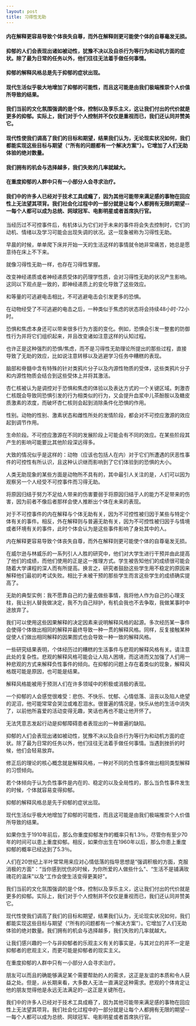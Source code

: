 ```yaml
---
layout: post
title: 习得性无助
---
```

#### 内在解释更容易导致个体丧失自尊，而外在解释则更可能使个体的自尊毫发无损。
#### 抑郁的人们会表现出诸如被动性，犹豫不决以及自杀行为等行为和动机方面的症状。除了最为日常的任务以外，他们往往无法着手做任何事情。
#### 抑郁的解释风格总是先于抑郁的症状出现。
#### 现代生活似乎极大地增加了抑郁的可能性，而且这可能是由我们极端推崇个人价值所导致的结果。
#### 我们当前的文化氛围强调的是个体，控制以及享乐主义，这让我们付出的代价就是更多的抑郁。实际上，我们对于个人控制并不仅仅是重视而已，我们还认同并赞美它。
#### 现代性使我们调高了我们的目标和期望，结果我们认为，无论现实状况如何，我们都能实现这些目标与期望（“所有的问题都有一个解决方案"）。它增加了人们无助体验的绝对数量。
#### 我们拥有的机会与选择越多，我们失败的几率就越大。
#### 在重度抑郁的人群中只有一小部分人会寻求治疗。
#### 我们中的许多人已经对于技术工具成瘾了，因为其他可能带来满足感的事物在回应性上无法望其项背。我们社会化过程中的一部分就是让每个人都拥有无限的期望--一每个人都可以成为总统、网球冠军、电影明星或者首席执行官。
<!-- more -->
当经历过不可控事件后，有机体认为它们对于未来的事件将会失去控制时，它们的动机、情绪以及学习可能会出现失调的状况。这一现象被称为习得性无助。

早晨的时候，单单爬下床并开始一天的生活这样的事情就令她非常痛苦，她总是愿意待在床上不下来。

就像习得性无助一样，也存在习得性掌握。

改变神经递质或者神经递质受体的药理学性质，会对习得性无助的状况产生影响。这同以下观点是一致的，即神经递质上的变化导致了这些效应。

和等量的可逃避电击相比，不可逃避电击会引发更多的恐惧。

在动物经受了不可逃避的电击之后，一种类似于焦虑的状态将会持续48小时-72小时。

恐惧和焦虑本身还可以带来很多行为方面的变化。例如，恐惧会引发一整套的防御性行为并将它们组织起来，并且改变诸如注意这样的认知过程。

也许正是这种强烈的恐惧/焦虑，而不是习得性无助理论所提出的那些过程，直接导致了无助的效应，比如说注意转移以及逃避学习任务中糟糕的表现。

脑部和脊髓中含有特殊的针对类鸦片分子以及内源性物质的受体，这些类鸦片分子和内源性物质会结合到这些受体上并将其激活。

杏仁核被认为是调控对于恐惧和焦虑的体验以及表达方式的一个关键区域。刺激杏仁核既会导致同恐惧引发的行为相类似的行为，又会提升血浆中儿茶酚胺以及糖皮质激素的浓度，而破坏杏仁核则会起到消除条件化恐惧的作用。

性别。动物的性别、激素状态和雌性所处的发情阶段，都会对不可控应激源的效应起到调节作用。

生命阶段。不可控应激源在不同的发展阶段上可能会有不同的效应。在某些阶段其产生的影响可能要比其他阶段深远得多。

大致的情况似乎是这样的：动物（应该也包括人在内）对于它们所遭遇的厌恶性事件的可控性有所认识，且这种认识继而影响到了它们体验到的恐惧的大小。


人类无助现象的某些方面是动物所不具有的，其中最引人关注的是，人们可以因为观察另一个人经受不可控事件而习得无助。

将原因归结于努力不足给人带来的伤害要弱于将原因归结于人的能力不足带来的伤害，因为前者不像后者那样会使人推断出个体在未来的表现。

对于不可控事件的内在解释与个体无助有关，因为不可控性被归因于某些与特定个体有关的事件。相反，外在解释则与普遍无助有关，因为不可控性被归因于与情境或者环境有关的事件，此时个体会认为是这些事件影响了身处其中的人。

内在解释更容易导致个体丧失自尊，而外在解释则更可能使个体的自尊毫发无损。

在威尔逊与林威乐的一系列引人人胜的研究中，他们对大学生进行干预并由此提高了他们的成绩，而他们使用的正是这一推理方式。学生被告知他们的成绩很可能会随着大学课程的深人而有所提高。换言之，研究者鼓励这些学生用不稳定的原因来解释他们最初的考试失败。相比于未被干预的那些学生而言这些学生的成绩确实提高了。

无助的典型实例：我不愿靠自己的力量去做些事情，我将他人作为自己的心理支柱，我让别人替我做决定，我不为自己辩护，有机会我也不去争取，我做某事时中途放弃了。

我们可以使用这些因果解释的决定因素来说明解释风格的起源。多次经历某一事件会使得个体做出相同的解释并最终导致一种一贯的解释风格。同样，反复接触某种促使人们做出相同解释的因果图式也会导致一种一致的解释风格。

一些研究结果表明，个体经历过的糟糕的生活事件与悲观的解释风格有关。请注意此处的复杂性。悲观的解释风格可能会让人陷人困境，而这进而又加强了人们用一种悲观的方式来解释负性事件的倾向。在抑郁的问题上存在着类似的现象，解释风格既可能是原因，也可能是结果。

解释风格能被用于预测人们在许多领域中的积极或消极的表现。

一个抑郁的人会感觉很难受：悲伤、不快乐、忧郁、心情低落、沮丧以及陷人绝望的泥沼，他可能常常会哭泣或难忍泪水。很普遍的情况是，快乐从他的生活中消失了，以前他所喜爱的活动变得无趣，笑话也再也不能让他开怀了。

无法凭意志发起行动是抑郁障碍患者表现出的一种普遍的缺陷。

抑郁的人们会表现出诸如被动性，犹豫不决以及自杀行为等行为和动机方面的症状。除了最为日常的任务以外，他们往往无法着手做任何事情。当遇到挫折的时候，他们会轻易放弃。

修正后的理论的核心概念就是解释风格，一种对不同的负性事件做出相同类型解释的习惯倾向。

若个体倾向于认为负性事件是内在的、稳定的以及全局性的，那么当负性事件发生的时候，个体就容易变得抑郁。

抑郁的解释风格总是先于抑郁的症状出现。

现代生活似乎极大地增加了抑郁的可能性，而且这可能是由我们极端推崇个人价值所导致的结果。

如果你生于1910年前后，那么你重度抑郁发作的概率只有1.3％，尽管你有至少70年的时间可以患上重度抑郁。相反，如果你出生在1960年以后，那么你患上重度抑郁的概率已经达到了5.3％。

人们在20世纪上半叶常常用来应对心情低落的指导思想是“强调积极的方面，克服消极的方面"：“当你感到忧伤的时候，为你所爱的人做些什么"、“生活不是铺满玫瑰花的温床"以及“工作会使生活变得更美好"。

我们当前的文化氛围强调的是个体，控制以及享乐主义，这让我们付出的代价就是更多的抑郁。实际上，我们对于个人控制并不仅仅是重视而已，我们还认同并赞美它。

现代性使我们调高了我们的目标和期望，结果我们认为，无论现实状况如何，我们都能实现这些目标与期望（“所有的问题都有一个解决方案"）。它增加了人们无助体验的绝对数量。我们拥有的机会与选择越多，我们失败的几率就越大。

让我们感兴趣的一个与非抑郁者的乐观主义有关的事实是，与其对立的并不一定是抑郁者的悲观主义，而更可能是抑郁者的现实主义。

在重度抑郁的人群中只有一小部分人会寻求治疗。

朋友可以而且的确能够满足某个需要帮助的人的需求，这正是友谊的本质和令人获益之处。但是，从长期来看，大多数人无法一直满足这种需求。悲观的个体肯定让他的朋友觉得他是永远无法满足的--这正是关键所在。

我们中的许多人已经对于技术工具成瘾了，因为其他可能带来满足感的事物在回应性上无法望其项背。我们社会化过程中的一部分就是让每个人都拥有无限的期望--一每个人都可以成为总统、网球冠军、电影明星或者首席执行官。